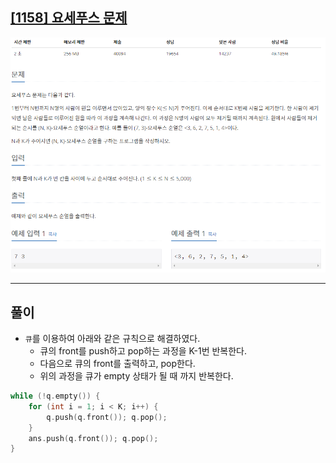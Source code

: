 ## [[1158] 요세푸스 문제](https://www.acmicpc.net/problem/1158)

![](imgs/1.PNG)
___
## **풀이**
- `큐`를 이용하여 아래와 같은 규칙으로 해결하였다.
	- 큐의 front를 push하고 pop하는 과정을 K-1번 반복한다.
	- 다음으로 큐의 front를 출력하고, pop한다.
	- 위의 과정을 큐가 empty 상태가 될 때 까지 반복한다.
```c++
while (!q.empty()) {
	for (int i = 1; i < K; i++) {
		q.push(q.front()); q.pop();
	}
	ans.push(q.front()); q.pop();
}
```